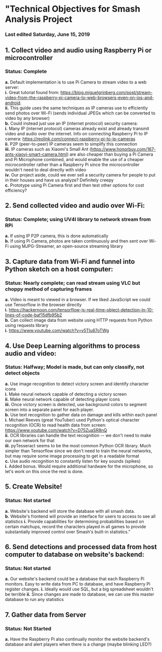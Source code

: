 # "Technical Objectives for Smash Analysis Project
### Last edited Saturday, June 15, 2019

## 1.	Collect video and audio using Raspberry Pi or microcontroller
### Status: Complete
  **a.**	Default implementation is to use Pi Camera to stream video to a web server:     
    **i.**	Great tutorial found from: https://blog.miguelgrinberg.com/post/stream-video-from-the-raspberry-pi-camera-to-web-browsers-even-on-ios-and-android.   
    **ii.**	This guide uses the same techniques as IP cameras use to efficiently send photos over Wi-Fi (sends individual JPEGs which can be converted to video by any browser)   
  **b.**	Could instead just use an IP (internet protocol) security camera:   
    **i.**	Many IP (internet protocol) cameras already exist and already transmit video and audio over the internet. Info on connecting Raspberry Pi to IP camera: https://reolink.com/connect-raspberry-pi-to-ip-cameras   
    **ii.**	P2P (peer-to-peer) IP cameras seem to simplify this connection   
    **iii.**	IP cameras such as Xiaomi's Small Ant (https://www.honorbuy.com/167-ants-xiaoyi-smart-camera.html) are also cheaper than buying a Pi Camera and Pi Microphone combined, and would enable the use of a cheaper microcontroller rather than a Raspberry Pi since the microcontroller wouldn't need to deal directly with video   
    **iv.**	 Our project aside, could we ever sell a security camera for people to put in their houses and have us analyze? Definitely creepy   
  **c.**	Prototype using Pi Camera first and then test other options for cost efficiency?   


## 2.	Send collected video and audio over Wi-Fi:
### Status: Complete; using UV4l library to network stream from RPi

  **a.**	If using IP P2P camera, this is done automatically   
  **b.**	If using Pi Camera, photos are taken continuously and then sent over Wi-Fi using MJPG-Streamer, an open-source streaming library   

## 3.	Capture data from Wi-Fi and funnel into Python sketch on a host computer:
### Status: Nearly complete; can read stream using VLC but choppy method of capturing frames

  **a.**	Video is meant to viewed in a browser. If we liked JavaScript we could use Tensorflow in the browser directly   
    **i.**	https://hackernoon.com/tensorflow-js-real-time-object-detection-in-10-lines-of-code-baf15dfb95b2   
  **b.**	Can collect image data from website using HTTP requests from Python using requests library   
    **i.**	https://www.youtube.com/watch?v=v5TIu67oTWg   


## 4.	Use Deep Learning algorithms to process audio and video: 
### Status: Halfway; Model is made, but can only classify, not detect objects 

  **a.**	Use image recognition to detect victory screen and identify character icons   
    **i.** Make neural network capable of detecting a victory screen    
    **ii.** Make neural network capable of detecting player icons    
    **iii.** Once victory screen is detected, use background colors to segment screen into a separate panel for each player.    
  **b.**	Use text recognition to gather data on damage and kills within each panel   
    **i.**	Michael Reeves (great YouTuber) used Python's optical character recognition (OCR) to read health data from screen: https://www.youtube.com/watch?v=D75ZuaSR8nQ    
    **ii.** OCR libraries can handle the text recognition -- we don't need to make our own network for that            
    **iii.**	pyTesseract seems to be the most common Python OCR library.  Much simpler than Tensorflow since we don't need to train the neural networks, but may require some image processing to get in a readable format    
  **c.**	Use audio recognition to constantly listen for key sounds (spikes)   
    **i.**	Added bonus.  Would require additional hardware for the microphone, so let's work on this once the rest is done.    


## 5.	Create Website!
### Status: Not started

   **a.**	Website's backend will store the database with all smash data.  
   **b.**	Website's frontend will provide an interface for users to access to see all statistics
        **i.**	Provide capabilities for determining probabilities based on certain matchups, record the characters played in all games to provide substantially improved control over Smash's built-in statistics."

## 6.	Send detections and processed data from host computer to database on website's backend:
### Status: Not started

   **a.**	Our website's backend could be a database that each Raspberry Pi monitors.  Easy to write data from PC to database, and have Raspberry Pi register changes.
     **i.**	Ideally would use SQL, but a big spreadsheet wouldn't be terrible
     **ii.**	Since changes are made to database, we can use this master database to run any statistics

## 7.	Gather data from Server
### Status: Not Started

  **a.**	Have the Raspberry Pi also continually monitor the website backend's database and alert players when there is a change (maybe blinking LED?)
